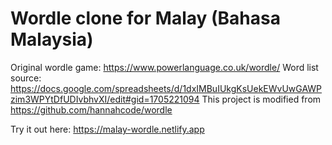 # Wordle clone for Malay (Bahasa Malaysia)

Original wordle game: https://www.powerlanguage.co.uk/wordle/
Word list source: https://docs.google.com/spreadsheets/d/1dxIMBuIUkgKsUekEWvUwGAWPzim3WPYtDfUDIvbhvXI/edit#gid=1705221094
This project is modified from https://github.com/hannahcode/wordle

Try it out here: https://malay-wordle.netlify.app